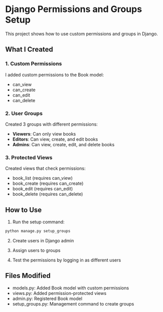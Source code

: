 # Django Permissions and Groups Setup

This project shows how to use custom permissions and groups in Django.

## What I Created

### 1. Custom Permissions
I added custom permissions to the Book model:
- can_view
- can_create
- can_edit
- can_delete

### 2. User Groups
Created 3 groups with different permissions:
- **Viewers**: Can only view books
- **Editors**: Can view, create, and edit books
- **Admins**: Can view, create, edit, and delete books

### 3. Protected Views
Created views that check permissions:
- book_list (requires can_view)
- book_create (requires can_create)
- book_edit (requires can_edit)
- book_delete (requires can_delete)

## How to Use

1. Run the setup command:
```bash
python manage.py setup_groups
```

2. Create users in Django admin

3. Assign users to groups

4. Test the permissions by logging in as different users

## Files Modified
- models.py: Added Book model with custom permissions
- views.py: Added permission-protected views
- admin.py: Registered Book model
- setup_groups.py: Management command to create groups